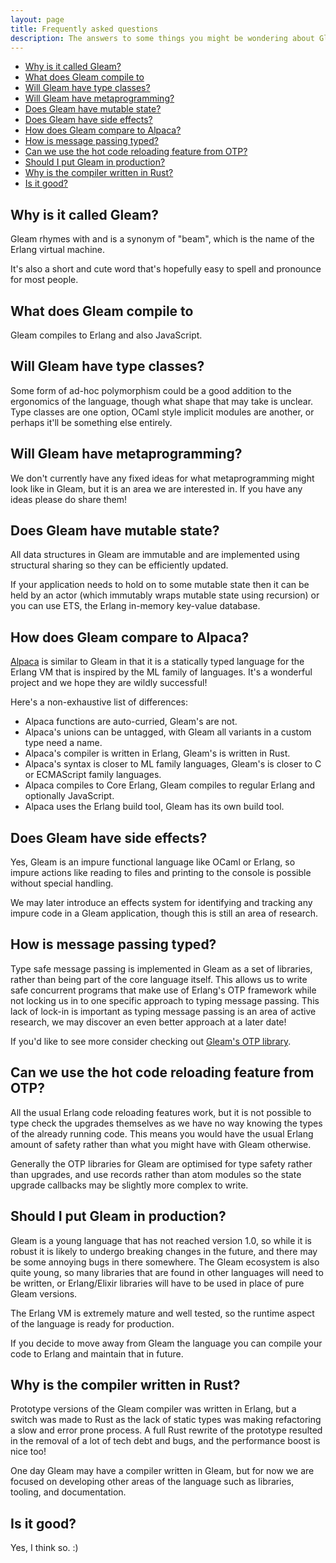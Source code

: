 ```yaml
---
layout: page
title: Frequently asked questions
description: The answers to some things you might be wondering about Gleam!
---
```


- [Why is it called Gleam?](#why-is-it-called-gleam)
- [What does Gleam compile to](#what-does-gleam-compile-to)
- [Will Gleam have type classes?](#will-gleam-have-type-classes)
- [Will Gleam have metaprogramming?](#will-gleam-have-metaprogramming)
- [Does Gleam have mutable state?](#does-gleam-have-mutable-state)
- [Does Gleam have side effects?](#does-gleam-have-side-effects)
- [How does Gleam compare to Alpaca?](#how-does-gleam-compare-to-alpaca)
- [How is message passing typed?](#how-is-message-passing-typed)
- [Can we use the hot code reloading feature from OTP?](#can-we-use-the-hot-code-reloading-feature-from-otp)
- [Should I put Gleam in production?](#should-i-put-gleam-in-production)
- [Why is the compiler written in Rust?](#why-is-the-compiler-written-in-rust)
- [Is it good?](#is-it-good)


## Why is it called Gleam?

Gleam rhymes with and is a synonym of "beam", which is the name of the Erlang
virtual machine.

It's also a short and cute word that's hopefully easy to spell and pronounce
for most people.


## What does Gleam compile to

Gleam compiles to Erlang and also JavaScript.


## Will Gleam have type classes?

Some form of ad-hoc polymorphism could be a good addition to the ergonomics of
the language, though what shape that may take is unclear. Type classes are one
option, OCaml style implicit modules are another, or perhaps it'll be
something else entirely.


## Will Gleam have metaprogramming?

We don't currently have any fixed ideas for what metaprogramming might look
like in Gleam, but it is an area we are interested in. If you have any ideas
please do share them!


## Does Gleam have mutable state?

All data structures in Gleam are immutable and are implemented using
structural sharing so they can be efficiently updated.

If your application needs to hold on to some mutable state then it can be held
by an actor (which immutably wraps mutable state using recursion) or you can
use ETS, the Erlang in-memory key-value database.


## How does Gleam compare to Alpaca?

[alpaca]: https://github.com/alpaca-lang/alpaca

[Alpaca][alpaca] is similar to Gleam in that it is a statically typed language
for the Erlang VM that is inspired by the ML family of languages. It's a
wonderful project and we hope they are wildly successful!

Here's a non-exhaustive list of differences:

- Alpaca functions are auto-curried, Gleam's are not.
- Alpaca's unions can be untagged, with Gleam all variants in a custom type
  need a name.
- Alpaca's compiler is written in Erlang, Gleam's is written in Rust.
- Alpaca's syntax is closer to ML family languages, Gleam's is closer to C or
  ECMAScript family languages.
- Alpaca compiles to Core Erlang, Gleam compiles to regular Erlang and
  optionally JavaScript.
- Alpaca uses the Erlang build tool, Gleam has its own build tool.


## Does Gleam have side effects?

Yes, Gleam is an impure functional language like OCaml or Erlang, so impure
actions like reading to files and printing to the console is possible without
special handling.

We may later introduce an effects system for identifying and tracking any
impure code in a Gleam application, though this is still an area of research.


## How is message passing typed?

Type safe message passing is implemented in Gleam as a set of libraries,
rather than being part of the core language itself. This allows us to write safe
concurrent programs that make use of Erlang's OTP framework while not locking
us in to one specific approach to typing message passing. This lack of lock-in
is important as typing message passing is an area of active research, we may
discover an even better approach at a later date!

If you'd like to see more consider checking out [Gleam's OTP
library](https://github.com/gleam-lang/otp).


## Can we use the hot code reloading feature from OTP?

All the usual Erlang code reloading features work, but it is not possible to
type check the upgrades themselves as we have no way knowing the types of the
already running code. This means you would have the usual Erlang amount of
safety rather than what you might have with Gleam otherwise.

Generally the OTP libraries for Gleam are optimised for type safety rather than
upgrades, and use records rather than atom modules so the state upgrade
callbacks may be slightly more complex to write.


## Should I put Gleam in production?

Gleam is a young language that has not reached version 1.0, so while it is
robust it is likely to undergo breaking changes in the future, and there may
be some annoying bugs in there somewhere. The Gleam ecosystem is also quite
young, so many libraries that are found in other languages will need to be
written, or Erlang/Elixir libraries will have to be used in place of pure
Gleam versions.

The Erlang VM is extremely mature and well tested, so the runtime aspect of
the language is ready for production.

If you decide to move away from Gleam the language you can compile your code
to Erlang and maintain that in future.


## Why is the compiler written in Rust?

Prototype versions of the Gleam compiler was written in Erlang, but a switch was
made to Rust as the lack of static types was making refactoring a slow and
error prone process. A full Rust rewrite of the prototype resulted in the
removal of a lot of tech debt and bugs, and the performance boost is nice too!

One day Gleam may have a compiler written in Gleam, but for now we are focused
on developing other areas of the language such as libraries, tooling, and
documentation.


## Is it good?

Yes, I think so. :)
